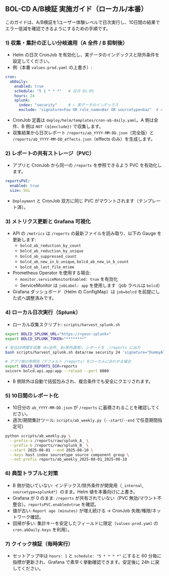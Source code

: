 ## BOL-CD A/B検証 実施ガイド（ローカル/本番）

このガイドは、A/B検証を1ユーザー体験レベルで日次実行し、10日間の結果でエラー低減を確認できるようにするための手順です。

### 1) 収集・集計の正しい分岐適用（A 全件 / B 抑制後）
- Helm の日次 CronJob を有効化し、実データのインデックスと除外条件を設定してください。
- 例（本番 `values-prod.yaml` の上書き）:
```yaml
cron:
  abDaily:
    enabled: true
    schedule: "5 1 * * *"   # 日次 01:05
    hours: 24
    splunk:
      index: "security"     # ← 実データのインデックス
      exclude: "signature=Foo OR rule_name=Bar OR sourcetype=baz"  # ← 抑制条件
```
- CronJob 定義は `deploy/helm/templates/cron-ab-daily.yaml`。A 側は全件、B 側は `NOT (${exclude})` で収集します。
- 収集結果から日次レポート `/reports/ab_YYYY-MM-DD.json`（完全版）と `/reports/ab_YYYY-MM-DD_effects.json`（effects のみ）を生成します。

### 2) レポートの共有ストレージ（PVC）
- アプリと CronJob から同一の `/reports` を参照できるよう PVC を有効化します。
```yaml
reportsPVC:
  enabled: true
  size: 5Gi
```
- `Deployment` と CronJob 双方に同じ PVC がマウントされます（テンプレート済）。

### 3) メトリクス更新と Grafana 可視化
- API の `/metrics` は `/reports` の最新ファイルを読み取り、以下の Gauge を更新します:
  - `bolcd_ab_reduction_by_count`
  - `bolcd_ab_reduction_by_unique`
  - `bolcd_ab_suppressed_count`
  - `bolcd_ab_new_in_b_unique`, `bolcd_ab_new_in_b_count`
  - `bolcd_ab_last_file_mtime`
- Prometheus Operator を使用する場合:
  - `monitor.serviceMonitorEnabled: true` を有効化
  - ServiceMonitor は `jobLabel: app` を使用します（job ラベルは `bolcd`）
- Grafana ダッシュボード（Helm の ConfigMap）は `job=bolcd` を前提にした式へ調整済みです。

### 4) ローカル日次実行（Splunk）
- ローカル収集スクリプト: `scripts/harvest_splunk.sh`
```bash
export BOLCD_SPLUNK_URL="https://<your-splunk>"
export BOLCD_SPLUNK_TOKEN="********"

# 前日24時間を収集（A=全件, B=除外適用）、レポートを ./reports に出力
bash scripts/harvest_splunk.sh data/raw security 24 'signature="DummyAlert" OR rule_name="Test"'

# アプリ側の参照先（デフォルト /reports）をローカルに合わせる場合
export BOLCD_REPORTS_DIR=reports
uvicorn bolcd.api.app:app --reload --port 8080
```
- B 側除外は自動で括弧包みされ、複合条件でも安全にクエリされます。

### 5) 10日間のレポート化
- 10日分の `ab_YYYY-MM-DD.json` が `/reports` に蓄積されることを確認してください。
- 週次/期間集計ツール: `scripts/ab_weekly.py`（`--start`/`--end` で任意期間指定可）
```bash
python scripts/ab_weekly.py \
  --prefix-a /reports/raw/splunk_A_ \
  --prefix-b /reports/raw/splunk_B_ \
  --start 2025-08-01 --end 2025-08-10 \
  --keys host index sourcetype source component group \
  --out-prefix reports/ab_weekly_2025-08-01_2025-08-10
```

### 6) 典型トラブルと対策
- B 側が効いていない: インデックス/除外条件が開発用（`_internal`, `sourcetype=splunkd*`）のまま。Helm 値を本番向けに上書き。
- Grafana が 0 のまま: `/reports` が共有されていない（PVC 無効/マウント不整合）。`reportsPVC.enabled=true` を確認。
- 値が古い: `Report age (minutes)` が増え続ける → CronJob 失敗/権限/ネットワーク確認。
- 回帰が多い: 集計キーを安定したフィールドに限定（`values-prod.yaml` の `cron.abDaily.keys` を利用）。

### 7) クイック検証（毎時実行）
- セットアップ中は `hours: 1` と `schedule: "5 * * * *"` にすると 60 分毎に指標が更新され、Grafana で素早く挙動確認できます。安定後に 24h に戻してください。


